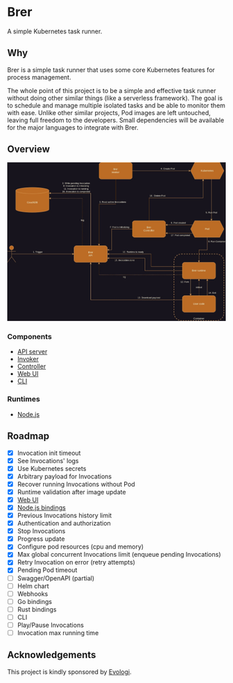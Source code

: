 # Brer

A simple Kubernetes task runner.

## Why

Brer is a simple task runner that uses some core Kubernetes features for process management.

The whole point of this project is to be a simple and effective task runner without doing other similar things (like a serverless framework). The goal is to schedule and manage multiple isolated tasks and be able to monitor them with ease. Unlike other similar projects, Pod images are left untouched, leaving full freedom to the developers. Small dependencies will be available for the major languages to integrate with Brer.

## Overview

![Brer happy path](docs/flow_chart.jpg)

### Components

- [API server](https://github.com/brer/brer-api)
- [Invoker](https://github.com/brer/brer-invoker)
- [Controller](https://github.com/brer/brer-controller)
- [Web UI](https://github.com/brer/brer-web)
- [CLI](https://github.com/brer/brer-cli)

### Runtimes

- [Node.js](https://github.com/brer/brer-nodejs)

## Roadmap

- [x] Invocation init timeout
- [x] See Invocations' logs
- [x] Use Kubernetes secrets
- [x] Arbitrary payload for Invocations
- [x] Recover running Invocations without Pod
- [x] Runtime validation after image update
- [x] [Web UI](https://github.com/brer/brer-web)
- [x] [Node.js bindings](https://github.com/brer/brer-nodejs)
- [x] Previous Invocations history limit
- [x] Authentication and authorization
- [x] Stop Invocations
- [x] Progress update
- [x] Configure pod resources (cpu and memory)
- [x] Max global concurrent Invocations limit (enqueue pending Invocations)
- [x] Retry Invocation on error (retry attempts)
- [x] Pending Pod timeout
- [ ] Swagger/OpenAPI (partial)
- [ ] Helm chart
- [ ] Webhooks
- [ ] Go bindings
- [ ] Rust bindings
- [ ] CLI
- [ ] Play/Pause Invocations
- [ ] Invocation max running time

## Acknowledgements

This project is kindly sponsored by [Evologi](https://evologi.it/).
